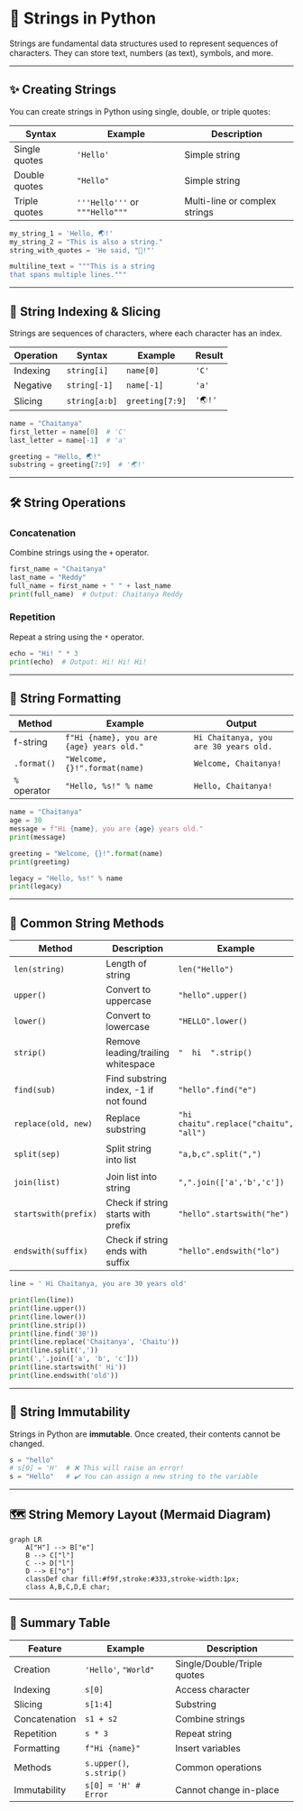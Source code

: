 # 🧵 Strings in Python

Strings are fundamental data structures used to represent sequences of characters. They can store text, numbers (as text), symbols, and more.

---

## ✨ Creating Strings

You can create strings in Python using single, double, or triple quotes:

| Syntax            | Example                                 | Description                      |
|-------------------|-----------------------------------------|----------------------------------|
| Single quotes     | `'Hello'`                               | Simple string                    |
| Double quotes     | `"Hello"`                               | Simple string                    |
| Triple quotes     | `'''Hello'''` or `"""Hello"""`          | Multi-line or complex strings    |

```python
my_string_1 = 'Hello, 🌏!'
my_string_2 = "This is also a string."
string_with_quotes = 'He said, "🙏!"'

multiline_text = """This is a string
that spans multiple lines."""
```

---

## 🔢 String Indexing & Slicing

Strings are sequences of characters, where each character has an index.

| Operation   | Syntax           | Example                  | Result         |
|-------------|------------------|--------------------------|---------------|
| Indexing    | `string[i]`      | `name[0]`                | `'C'`         |
| Negative    | `string[-1]`     | `name[-1]`               | `'a'`         |
| Slicing     | `string[a:b]`    | `greeting[7:9]`          | `'🌏!'`        |

```python
name = "Chaitanya"
first_letter = name[0]  # 'C'
last_letter = name[-1]  # 'a'

greeting = "Hello, 🌏!"
substring = greeting[7:9]  # '🌏!'
```

---

## 🛠️ String Operations

### Concatenation

Combine strings using the `+` operator.

```python
first_name = "Chaitanya"
last_name = "Reddy"
full_name = first_name + " " + last_name
print(full_name)  # Output: Chaitanya Reddy
```

### Repetition

Repeat a string using the `*` operator.

```python
echo = "Hi! " * 3
print(echo)  # Output: Hi! Hi! Hi!
```

---

## 🧩 String Formatting

| Method         | Example                                               | Output                                 |
|----------------|------------------------------------------------------|----------------------------------------|
| f-string       | `f"Hi {name}, you are {age} years old."`             | `Hi Chaitanya, you are 30 years old.`  |
| `.format()`    | `"Welcome, {}!".format(name)`                        | `Welcome, Chaitanya!`                  |
| `%` operator   | `"Hello, %s!" % name`                                | `Hello, Chaitanya!`                    |

```python
name = "Chaitanya"
age = 30
message = f"Hi {name}, you are {age} years old."
print(message)

greeting = "Welcome, {}!".format(name)
print(greeting)

legacy = "Hello, %s!" % name
print(legacy)
```

---

## 🧰 Common String Methods

| Method                  | Description                                   | Example                                 | Output                  |
|-------------------------|-----------------------------------------------|-----------------------------------------|-------------------------|
| `len(string)`           | Length of string                              | `len("Hello")`                          | `5`                     |
| `upper()`               | Convert to uppercase                          | `"hello".upper()`                       | `'HELLO'`               |
| `lower()`               | Convert to lowercase                          | `"HELLO".lower()`                       | `'hello'`               |
| `strip()`               | Remove leading/trailing whitespace            | `"  hi  ".strip()`                      | `'hi'`                  |
| `find(sub)`             | Find substring index, -1 if not found         | `"hello".find("e")`                     | `1`                     |
| `replace(old, new)`     | Replace substring                             | `"hi chaitu".replace("chaitu", "all")`  | `'hi all'`              |
| `split(sep)`            | Split string into list                        | `"a,b,c".split(",")`                    | `['a', 'b', 'c']`       |
| `join(list)`            | Join list into string                         | `",".join(['a','b','c'])`               | `'a,b,c'`               |
| `startswith(prefix)`    | Check if string starts with prefix            | `"hello".startswith("he")`              | `True`                  |
| `endswith(suffix)`      | Check if string ends with suffix              | `"hello".endswith("lo")`                | `True`                  |

```python
line = ' Hi Chaitanya, you are 30 years old'

print(len(line))
print(line.upper())
print(line.lower())
print(line.strip())
print(line.find('30'))
print(line.replace('Chaitanya', 'Chaitu'))
print(line.split(','))
print(','.join(['a', 'b', 'c']))
print(line.startswith(' Hi'))
print(line.endswith('old'))
```

---

## 🧭 String Immutability

Strings in Python are **immutable**. Once created, their contents cannot be changed.

```python
s = "hello"
# s[0] = 'H'  # ❌ This will raise an error!
s = "Hello"   # ✔️ You can assign a new string to the variable
```

---

## 🗺️ String Memory Layout (Mermaid Diagram)

```mermaid
graph LR
    A["H"] --> B["e"]
    B --> C["l"]
    C --> D["l"]
    D --> E["o"]
    classDef char fill:#f9f,stroke:#333,stroke-width:1px;
    class A,B,C,D,E char;
```

---

## 📝 Summary Table

| Feature           | Example                      | Description                      |
|-------------------|-----------------------------|----------------------------------|
| Creation          | `'Hello'`, `"World"`         | Single/Double/Triple quotes      |
| Indexing          | `s[0]`                       | Access character                 |
| Slicing           | `s[1:4]`                     | Substring                        |
| Concatenation     | `s1 + s2`                    | Combine strings                  |
| Repetition        | `s * 3`                      | Repeat string                    |
| Formatting        | `f"Hi {name}"`               | Insert variables                 |
| Methods           | `s.upper()`, `s.strip()`     | Common operations                |
| Immutability      | `s[0] = 'H' # Error`         | Cannot change in-place           |